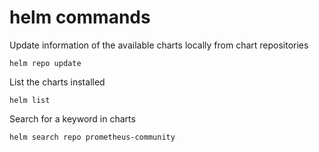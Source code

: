 # helm commands

Update information of the available charts locally from chart repositories
```
helm repo update
```

List the charts installed
```
helm list
```

Search for a keyword in charts
```
helm search repo prometheus-community
```